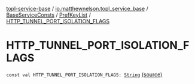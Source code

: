 [topl-service-base](../../../index.md) / [io.matthewnelson.topl_service_base](../../index.md) / [BaseServiceConsts](../index.md) / [PrefKeyList](index.md) / [HTTP_TUNNEL_PORT_ISOLATION_FLAGS](./-h-t-t-p_-t-u-n-n-e-l_-p-o-r-t_-i-s-o-l-a-t-i-o-n_-f-l-a-g-s.md)

# HTTP_TUNNEL_PORT_ISOLATION_FLAGS

`const val HTTP_TUNNEL_PORT_ISOLATION_FLAGS: `[`String`](https://kotlinlang.org/api/latest/jvm/stdlib/kotlin/-string/index.html) [(source)](https://github.com/05nelsonm/TorOnionProxyLibrary-Android/blob/master/topl-service-base/src/main/java/io/matthewnelson/topl_service_base/BaseServiceConsts.kt#L249)